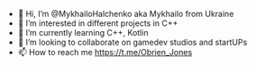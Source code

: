 - 👋 Hi, I’m @MykhailoHalchenko aka Mykhailo from Ukraine
- 👀 I’m interested in different projects in C++
- 🌱 I’m currently learning C++, Kotlin
- 💞️ I’m looking to collaborate on gamedev studios and startUPs
- 📫 How to reach me https://t.me/Obrien_Jones
